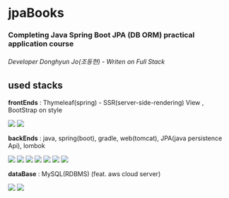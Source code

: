 jpaBooks
=============

### Completing Java Spring Boot JPA (DB ORM) practical application course


###### Developer Donghyun Jo(조동현) - Writen on Full Stack

used stacks
-----------
**frontEnds** : Thymeleaf(spring) - SSR(server-side-rendering) View , BootStrap on style

<a target="_blank"><img src="https://img.shields.io/badge/Bootstrap-7952B3?style=flat-square&logo=Bootstrap&logoColor=white"/></a>
<a target="_blank"><img src="https://img.shields.io/badge/Thymeleaf-005F0F?style=flat-square&logo=thymeleaf&logoColor=white"/></a>


**backEnds** : java, spring(boot), gradle, web(tomcat), JPA(java persistence Api), lombok

<a target="_blank"><img src="https://img.shields.io/badge/JAVA-red?style=flat-square&logo=java&logoColor=white"/></a>
<a target="_blank"><img src="https://img.shields.io/badge/Spring-darkgreen?style=flat-square&logo=spring&logoColor=white"/></a>
<a target="_blank"><img src="https://img.shields.io/badge/SpringBoot-6DB33F?style=flat-square&logo=springboot&logoColor=white"/></a>
<a target="_blank"><img src="https://img.shields.io/badge/Tomcat-F8DC75?style=flat-square&logo=ApacheTomcat&logoColor=black"/></a>
<a target="_blank"><img src="https://img.shields.io/badge/Gradle-02303A?style=flat-square&logo=gradle&logoColor=white"/></a>
<a target="_blank"><img src="https://img.shields.io/badge/JPA-darkgreen?style=flat-square&logo=java&logoColor=white"/></a>
<a target="_blank"><img src="https://img.shields.io/badge/lombok-darkgreen?style=flat-square&logo=java&logoColor=white"/></a>


**dataBase** : MySQL(RDBMS) (feat. aws cloud server)

<a target="_blank"><img src="https://img.shields.io/badge/MySQL-4479A1?style=flat-square&logo=MySQL&logoColor=white"/></a>
<a target="_blank"><img src="https://img.shields.io/badge/AWS-232F3E?style=flat-square&logo=AmazonAWS&logoColor=white"/></a>
